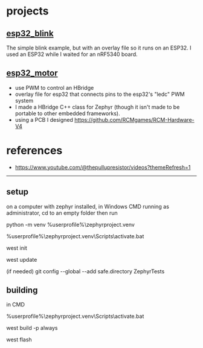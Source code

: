 
# projects
## [esp32_blink](https://github.com/joshua-8/ZephyrTests/tree/main/esp32_blink)
The simple blink example, but with an overlay file so it runs on an ESP32. I used an ESP32 while I waited for an nRF5340 board. 
## [esp32_motor](https://github.com/joshua-8/ZephyrTests/tree/main/esp32_motor)
* use PWM to control an HBridge
* overlay file for esp32 that connects pins to the esp32's "ledc" PWM system
* I made a HBridge C++ class for Zephyr (though it isn't made to be portable to other embedded frameworks).
* using a PCB I designed https://github.com/RCMgames/RCM-Hardware-V4

# references
* https://www.youtube.com/@thepullupresistor/videos?themeRefresh=1

---

## setup

on a computer with zephyr installed, in Windows CMD running as administrator, cd to an empty folder then run

python -m venv %userprofile%\zephyrproject\.venv

%userprofile%\zephyrproject\.venv\Scripts\activate.bat

west init

west update

(if needed)
git config --global --add safe.directory ZephyrTests




## building
in CMD

%userprofile%\zephyrproject\.venv\Scripts\activate.bat

west build -p always

west flash


